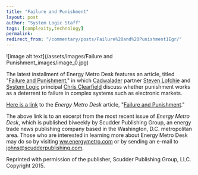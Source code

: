 ```yaml
---
title: "Failure and Punishment"
layout: post
author: "System Logic Staff" 
tags: [complexity,technology] 
permalink: 
redirect_from: "/commentary/posts/Failure%20and%20Punishment1Egr/"
---
```


![image alt text](/assets/images/Failure and Punishment_images/image_0.jpg)

The latest installment of Energy Metro Desk features an article, titled "[Failure and Punishment,](https://s3.amazonaws.com/content.system-logic.com/Failure-and-punish-MetroDesk012315.pdf)" in which [Cadwalader](http://www.cadwalader.com/) partner [Steven Lofchie](http://www.cadwalader.com/professionals/steven-lofchie) and [System Logic](http://www.system-logic.com/) principal [Chris Clearfield](http://www.system-logic.com/team) discuss whether punishment works as a deterrent to failure in complex systems such as electronic markets.

[Here is a link](https://s3.amazonaws.com/content.system-logic.com/Failure-and-punish-MetroDesk012315.pdf) to the *Energy Metro Desk* article, "[Failure and Punishment](https://s3.amazonaws.com/content.system-logic.com/Failure-and-punish-MetroDesk012315.pdf)."

The above link is to an excerpt from the most recent issue of *Energy Metro Desk*, which is published biweekly by Scudder Publishing Group, an energy trade news publishing company based in the Washington, D.C. metropolitan area. Those who are interested in learning more about Energy Metro Desk may do so by visiting [ww.energymetro.com](http://www.energymetro.com/) or by sending an e-mail to [johns@scudderpublishing.com](mailto:johns@scudderpublishing.com). 

Reprinted with permission of the publisher, Scudder Publishing Group, LLC. Copyright 2015.


